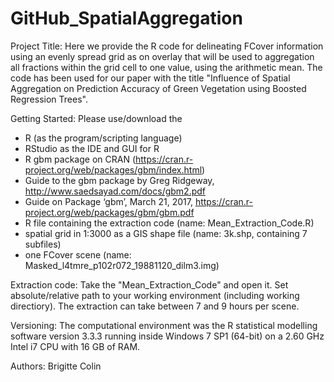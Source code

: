 # GitHub_SpatialAggregation


Project Title: 
Here we provide the R code for delineating FCover information using an evenly spread grid as on overlay that will be used to aggregation all fractions within the grid cell to one value, using the arithmetic mean. The code has been used for our paper with the title "Influence of Spatial Aggregation on Prediction Accuracy of Green Vegetation using Boosted Regression Trees". 

Getting Started:
Please use/download the 
- R (as the program/scripting language)
- RStudio as the IDE and GUI for R
- R gbm package on CRAN (https://cran.r-project.org/web/packages/gbm/index.html) 
- Guide to the gbm package by Greg Ridgeway, http://www.saedsayad.com/docs/gbm2.pdf
- Guide on Package ‘gbm’, March 21, 2017, https://cran.r-project.org/web/packages/gbm/gbm.pdf
- R file containing the extraction code (name: Mean_Extraction_Code.R)
- spatial grid in 1:3000 as a GIS shape file (name: 3k.shp, containing 7 subfiles)
- one FCover scene (name: Masked_l4tmre_p102r072_19881120_dilm3.img)

Extraction code:
Take the "Mean_Extraction_Code" and open it. Set absolute/relative path to your working environment (including working directiory). The extraction can take between 7 and 9 hours per scene. 

Versioning:
The computational environment was the R statistical modelling software version 3.3.3 running inside Windows 7 SP1 (64-bit) on a 2.60 GHz Intel i7 CPU with 16 GB of RAM. 

Authors:
Brigitte Colin









